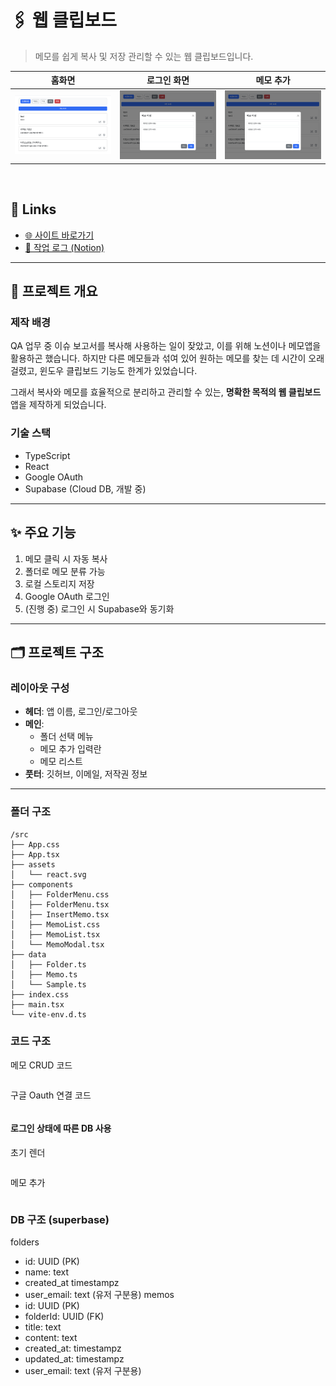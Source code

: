 # 🖇 웹 클립보드
> 메모를 쉽게 복사 및 저장 관리할 수 있는 웹 클립보드입니다.

홈화면 | 로그인 화면 | 메모 추가
--|--|--
![홈화면](./public/image2.png) | ![로그인](image.png) | ![메모추가](./public/image.png)

<br>

## 🔗 Links

- [🌐 사이트 바로가기](https://tony96kimsh.github.io/WebClipboard/)  
- [📘 작업 로그 (Notion)](https://stump-smartphone-024.notion.site/React-Oauth-Cloud-DB-1e7f398452c380489bf0dbc33195c385?pvs=4)

---

## 📌 프로젝트 개요

### 제작 배경

QA 업무 중 이슈 보고서를 복사해 사용하는 일이 잦았고, 이를 위해 노션이나 메모앱을 활용하곤 했습니다. 하지만 다른 메모들과 섞여 있어 원하는 메모를 찾는 데 시간이 오래 걸렸고, 윈도우 클립보드 기능도 한계가 있었습니다.

그래서 복사와 메모를 효율적으로 분리하고 관리할 수 있는, **명확한 목적의 웹 클립보드** 앱을 제작하게 되었습니다.

### 기술 스택

- TypeScript
- React
- Google OAuth
- Supabase (Cloud DB, 개발 중)

---

## ✨ 주요 기능

1. 메모 클릭 시 자동 복사
2. 폴더로 메모 분류 가능
3. 로컬 스토리지 저장
4. Google OAuth 로그인
5. (진행 중) 로그인 시 Supabase와 동기화

---

## 🗂 프로젝트 구조

### 레이아웃 구성

- **헤더**: 앱 이름, 로그인/로그아웃
- **메인**:
  - 폴더 선택 메뉴
  - 메모 추가 입력란
  - 메모 리스트
- **풋터**: 깃허브, 이메일, 저작권 정보

---

### 폴더 구조
```
/src
├── App.css
├── App.tsx
├── assets
│   └── react.svg
├── components
│   ├── FolderMenu.css
│   ├── FolderMenu.tsx
│   ├── InsertMemo.tsx
│   ├── MemoList.css
│   ├── MemoList.tsx
│   └── MemoModal.tsx
├── data
│   ├── Folder.ts
│   ├── Memo.ts
│   └── Sample.ts
├── index.css
├── main.tsx
└── vite-env.d.ts
```
### 코드 구조
메모 CRUD 코드
``` tsx
```

구글 Oauth 연결 코드
``` tsx
```

#### 로그인 상태에 따른 DB 사용
초기 렌더
``` tsx
```
메모 추가
``` tsx
```

### DB 구조 (superbase)
folders
- id: UUID (PK)
- name: text
- created_at timestampz
- user_email: text (유저 구분용)
memos
- id: UUID (PK)
- folderId: UUID (FK)
- title: text
- content: text
- created_at: timestampz
- updated_at: timestampz
- user_email: text (유저 구분용)


